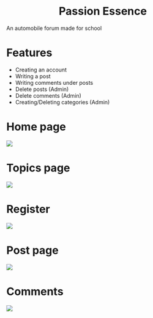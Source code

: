 <div align='center'><h1>Passion Essence</h1>
</div>

An automobile forum made for school

<div align='left'><h1>Features</h1>
</div>

- Creating an account
- Writing a post
- Writing comments under posts
- Delete posts (Admin)
- Delete comments (Admin)
- Creating/Deleting categories (Admin)

<div align='left'><h1>Home page</h1>
</div>
<img src="https://github.com/CN-Works/PassionEssence/assets/92865037/f934acb6-6087-4a9c-8cd6-87bb30dfc3aa"/>

<div align='left'><h1>Topics page</h1>
</div>
<img src="https://github.com/CN-Works/PassionEssence/assets/92865037/9df821e4-7b88-40e8-bd60-d4bb8f56729e"/>

<div align='left'><h1>Register</h1>
</div>
<img src="https://github.com/CN-Works/PassionEssence/assets/92865037/a4bf8fd8-80ad-49a6-ba04-1e7cd622b490"/>

<div align='left'><h1>Post page</h1>
</div>
<img src="https://github.com/CN-Works/PassionEssence/assets/92865037/bd749371-2694-4b15-a55b-f1c05027d038"/>

<div align='left'><h1>Comments</h1>
</div>
<img src="https://github.com/CN-Works/PassionEssence/assets/92865037/e76d5bb9-99dd-44ef-8f27-14ff16d18487"/>




